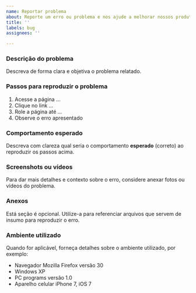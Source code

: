 ```yaml
---
name: Reportar problema
about: Reporte um erro ou problema e nos ajude a melhorar nossos produtos
title: ''
labels: bug
assignees: ''

---
```


### Descrição do problema
Descreva de forma clara e objetiva o problema relatado.

### Passos para reproduzir o problema
1. Acesse a página ...
2. Clique no link ...
3. Role a página até ...
4. Observe o erro apresentado

### Comportamento esperado
Descreva com clareza qual seria o comportamento **esperado** (correto) ao reproduzir os passos acima.

### Screenshots ou vídeos
Para dar mais detalhes e contexto sobre o erro, considere anexar fotos ou vídeos do problema.

### Anexos
Está seção é opcional. Utilize-a para referenciar arquivos que servem de insumo para reproduzir o erro.

### Ambiente utilizado
Quando for aplicável, forneça detalhes sobre o ambiente utilizado, por exemplo:

- Navegador Mozilla Firefox versão 30
- Windows XP
- PC programs versão 1.0
- Aparelho celular iPhone 7, iOS 7
